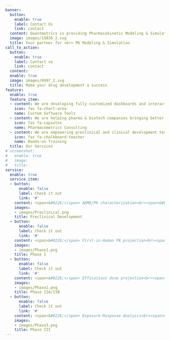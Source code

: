 ```yaml
---
banner:
  button:
    enable: true
    label: Contact Us
    link: contact
  content: Quantmetrics is providing Pharmacokinetic Modeling & Simulation services to Pharma & Biotech companies to streamline Preclinical and Clinical Development of small molecules and biologics and increase chances of success.
  image: images/19836_2.svg
  title: Your partner for <br> PK Modeling & Simulation
call_to_action:
  button:
    enable: true
    label: Contact us
    link: contact
  content:
  enable: true
  image: images/6997_2.svg
  title: Make your drug development a success
feature:
  enable: true
  feature_item:
  - content: We are developing fully customized dashboards and interactive web-based applications for all your data exploration, modeling and reporting needs.
    icon: fas fa-chart-area
    name: Custom Software Tools
  - content: We are helping pharma & biotech companies bringing better drugs to the patient, faster, by leveraging state-of-the-art Modeling & Simulation techniques (Population PK/PD, PBPK, Clinical Trial Simulation).
    icon: fas fa-capsules
    name: Pharmacometrics Consulting
  - content: We are empowering preclinical and clinical development teams by offering individual trainings and workshops on open-source platforms (R, PK-Sim/MoBi)  
    icon: fas fa-chalkboard-teacher
    name: Hands-on Training
  title: Our Services
# screenshot:
#   enable: true
#   image: 
#   title: 
service:
  enable: true
  service_item:
  - button:
      enable: false
      label: Check it out
      link: '#'
    content: <span>&#8226;</span> ADME/PK characterization<br><span>&#8226;</span> Toxicokinetic analysis of non-GLP and GLP data<br><span>&#8226;</span> Translational modeling for cross-species PK predictions<br><span>&#8226;</span> Formulation optimization (IVIVC)
    images:
    - images/Preclinical.png
    title: Preclinical Development
  - button:
      enable: false
      label: Check it out
      link: '#'
    content: <span>&#8226;</span> First-in-Human PK projection<br><span>&#8226;</span> Model-based Simulations for dose selection<br><span>&#8226;</span> Virtual Bioequivalence Studies (BE)<br><span>&#8226;</span> Simulation of Drug-Drug Interaction Studies (DDI)
    images:
    - images/Phase1.png
    title: Phase I
  - button:
      enable: false
      label: Check it out
      link: '#'
    content: <span>&#8226;</span> Efficacious dose projection<br><span>&#8226;</span> Study design optimization<br><span>&#8226;</span> PD/Biomarker<br><span>&#8226;</span> Special Populations (organ impairment)
    images:
    - images/Phase2.png
    title: Phase IIA/IIB
  - button:
      enable: false
      label: Check it out
      link: '#'
    content: <span>&#8226;</span> Exposure-Response Analysis<br><span>&#8226;</span> Exposure-Safety Analysis<br><span>&#8226;</span> Special Populations (pediatric, elderly, obese)<br><span>&#8226;</span> Regulatory support
    images:
    - images/Phase3.png
    title: Phase III
---
```



